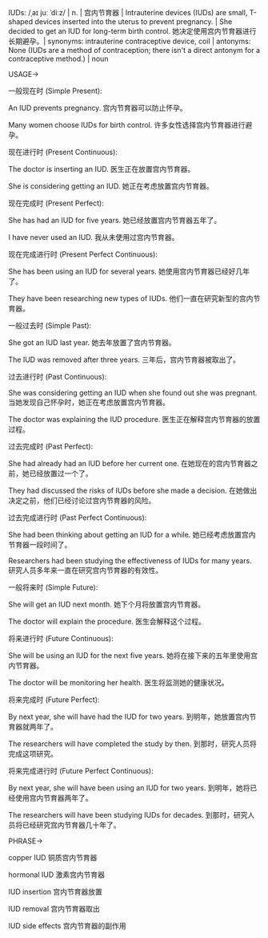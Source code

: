 IUDs: /ˌaɪ juː ˈdiːz/ | n. | 宫内节育器 | Intrauterine devices (IUDs) are small, T-shaped devices inserted into the uterus to prevent pregnancy. |  She decided to get an IUD for long-term birth control. 她决定使用宫内节育器进行长期避孕。| synonyms:  intrauterine contraceptive device, coil | antonyms:  None (IUDs are a method of contraception; there isn't a direct antonym for a contraceptive method.) | noun


USAGE->

一般现在时 (Simple Present):

An IUD prevents pregnancy. 宫内节育器可以防止怀孕。

Many women choose IUDs for birth control. 许多女性选择宫内节育器进行避孕。

现在进行时 (Present Continuous):

The doctor is inserting an IUD. 医生正在放置宫内节育器。

She is considering getting an IUD. 她正在考虑放置宫内节育器。

现在完成时 (Present Perfect):

She has had an IUD for five years. 她已经放置宫内节育器五年了。

I have never used an IUD. 我从未使用过宫内节育器。


现在完成进行时 (Present Perfect Continuous):

She has been using an IUD for several years. 她使用宫内节育器已经好几年了。

They have been researching new types of IUDs. 他们一直在研究新型的宫内节育器。


一般过去时 (Simple Past):

She got an IUD last year. 她去年放置了宫内节育器。

The IUD was removed after three years.  三年后，宫内节育器被取出了。


过去进行时 (Past Continuous):

She was considering getting an IUD when she found out she was pregnant.  当她发现自己怀孕时，她正在考虑放置宫内节育器。

The doctor was explaining the IUD procedure.  医生正在解释宫内节育器的放置过程。


过去完成时 (Past Perfect):

She had already had an IUD before her current one.  在她现在的宫内节育器之前，她已经放置过一个了。

They had discussed the risks of IUDs before she made a decision.  在她做出决定之前，他们已经讨论过宫内节育器的风险。


过去完成进行时 (Past Perfect Continuous):

She had been thinking about getting an IUD for a while.  她已经考虑放置宫内节育器一段时间了。

Researchers had been studying the effectiveness of IUDs for many years.  研究人员多年来一直在研究宫内节育器的有效性。


一般将来时 (Simple Future):

She will get an IUD next month.  她下个月将放置宫内节育器。

The doctor will explain the procedure.  医生会解释这个过程。


将来进行时 (Future Continuous):

She will be using an IUD for the next five years.  她将在接下来的五年里使用宫内节育器。

The doctor will be monitoring her health.  医生将监测她的健康状况。


将来完成时 (Future Perfect):

By next year, she will have had the IUD for two years.  到明年，她放置宫内节育器就两年了。

The researchers will have completed the study by then. 到那时，研究人员将完成这项研究。


将来完成进行时 (Future Perfect Continuous):

By next year, she will have been using an IUD for two years. 到明年，她将已经使用宫内节育器两年了。

The researchers will have been studying IUDs for decades. 到那时，研究人员将已经研究宫内节育器几十年了。




PHRASE->

copper IUD 铜质宫内节育器

hormonal IUD 激素宫内节育器

IUD insertion 宫内节育器放置

IUD removal 宫内节育器取出

IUD side effects 宫内节育器的副作用
